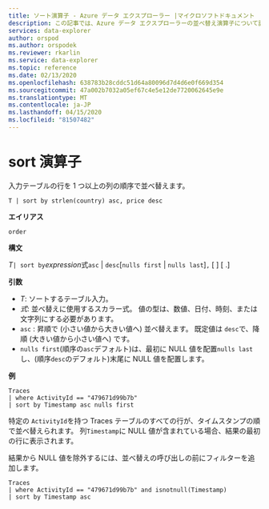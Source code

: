 ```yaml
---
title: ソート演算子 - Azure データ エクスプローラー |マイクロソフトドキュメント
description: この記事では、Azure データ エクスプローラーの並べ替え演算子について説明します。
services: data-explorer
author: orspod
ms.author: orspodek
ms.reviewer: rkarlin
ms.service: data-explorer
ms.topic: reference
ms.date: 02/13/2020
ms.openlocfilehash: 638783b28cddc51d64a80096d7d4d6e0f669d354
ms.sourcegitcommit: 47a002b7032a05ef67c4e5e12de7720062645e9e
ms.translationtype: MT
ms.contentlocale: ja-JP
ms.lasthandoff: 04/15/2020
ms.locfileid: "81507482"
---
```

# <a name="sort-operator"></a>sort 演算子 

入力テーブルの行を 1 つ以上の列の順序で並べ替えます。

```kusto
T | sort by strlen(country) asc, price desc
```

**エイリアス**

`order`

**構文**

*T*`| sort by`*expression*式`asc` | `desc`[`nulls first` | `nulls last`]`,` [ ] [ .]

**引数**

* *T*: ソートするテーブル入力。
* *式*: 並べ替えに使用するスカラー式。 値の型は、数値、日付、時刻、または文字列にする必要があります。
* `asc` : 昇順で (小さい値から大きい値へ) 並べ替えます。 既定値は `desc`で、降順 (大きい値から小さい値へ) です。
* `nulls first`(順序の`asc`デフォルト)は、最初に NULL 値を配置`nulls last`し、(順序`desc`のデフォルト)末尾に NULL 値を配置します。

**例**

```kusto
Traces
| where ActivityId == "479671d99b7b"
| sort by Timestamp asc nulls first
```

特定の `ActivityId`を持つ Traces テーブルのすべての行が、タイムスタンプの順で並べ替えられます。 列`Timestamp`に NULL 値が含まれている場合、結果の最初の行に表示されます。

結果から NULL 値を除外するには、並べ替えの呼び出しの前にフィルターを追加します。

```kusto
Traces
| where ActivityId == "479671d99b7b" and isnotnull(Timestamp)
| sort by Timestamp asc
```